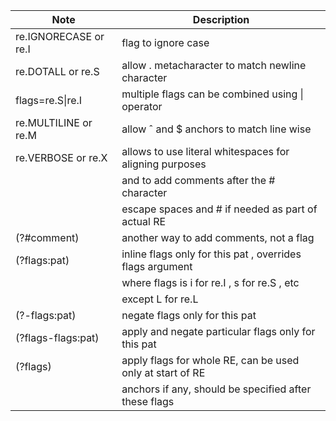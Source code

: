 | Note | Description |
| --   | --          |
| re.IGNORECASE or re.I | flag to ignore case |
| re.DOTALL or re.S  | allow \. metacharacter to match newline character |
| flags=re.S\|re.I | multiple flags can be combined using \| operator |
| re.MULTILINE or re.M | allow ˆ and \$ anchors to match line wise |
| re.VERBOSE or re.X  | allows to use literal whitespaces for aligning purposes |
| | and to add comments after the \# character |
|| escape spaces and \# if needed as part of actual RE |
| (?#comment) | another way to add comments, not a flag |
| (?flags:pat) | inline flags only for this pat , overrides flags argument |
| | where flags is i for re.I , s for re.S , etc  |
||except L for re.L |
| (?-flags:pat) | negate flags only for this pat
| (?flags-flags:pat) | apply and negate particular flags only for this pat
| (?flags) | apply flags for whole RE, can be used only at start of RE
| |anchors if any, should be specified after these flags |

